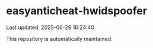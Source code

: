 # easyanticheat-hwidspoofer

Last updated: 2025-06-29 16:24:40

This repository is automatically maintained.
